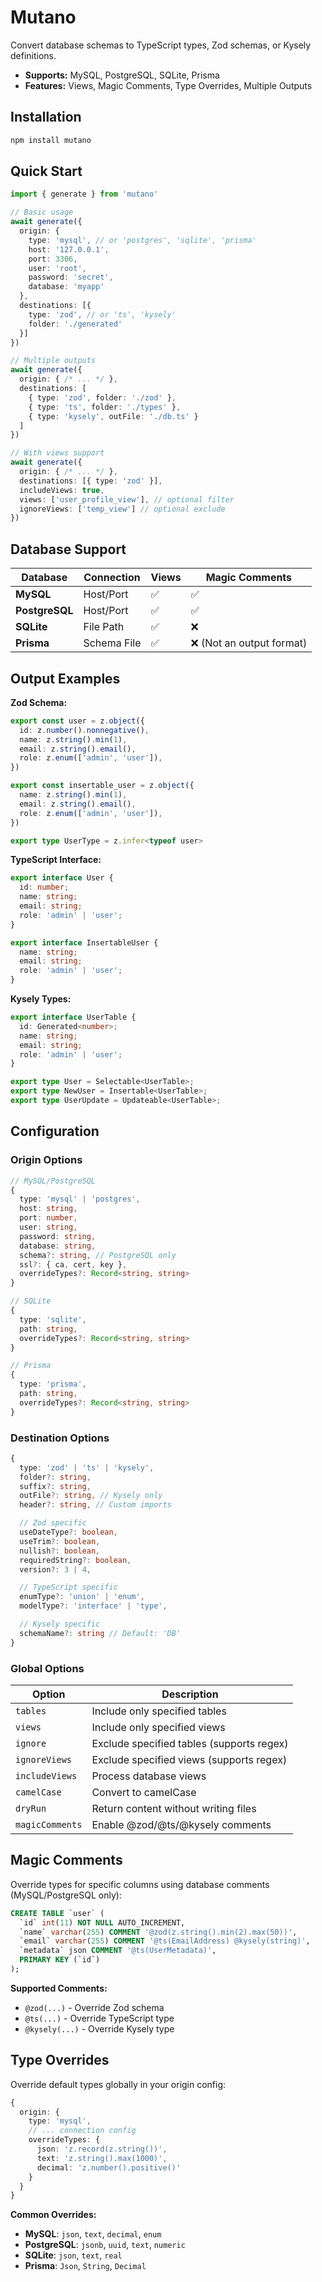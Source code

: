 # Mutano

Convert database schemas to TypeScript types, Zod schemas, or Kysely definitions.

- **Supports:** MySQL, PostgreSQL, SQLite, Prisma 
- **Features:** Views, Magic Comments, Type Overrides, Multiple Outputs

## Installation

```bash
npm install mutano
```

## Quick Start

```typescript
import { generate } from 'mutano'

// Basic usage
await generate({
  origin: {
    type: 'mysql', // or 'postgres', 'sqlite', 'prisma'
    host: '127.0.0.1',
    port: 3306,
    user: 'root',
    password: 'secret',
    database: 'myapp'
  },
  destinations: [{
    type: 'zod', // or 'ts', 'kysely'
    folder: './generated'
  }]
})

// Multiple outputs
await generate({
  origin: { /* ... */ },
  destinations: [
    { type: 'zod', folder: './zod' },
    { type: 'ts', folder: './types' },
    { type: 'kysely', outFile: './db.ts' }
  ]
})

// With views support
await generate({
  origin: { /* ... */ },
  destinations: [{ type: 'zod' }],
  includeViews: true,
  views: ['user_profile_view'], // optional filter
  ignoreViews: ['temp_view'] // optional exclude
})
```

## Database Support

| Database | Connection | Views | Magic Comments |
|----------|------------|-------|----------------|
| **MySQL** | Host/Port | ✅ | ✅ |
| **PostgreSQL** | Host/Port | ✅ | ✅ |
| **SQLite** | File Path | ✅ | ❌ |
| **Prisma** | Schema File | ✅ | ❌ (Not an output format) |

## Output Examples

**Zod Schema:**
```typescript
export const user = z.object({
  id: z.number().nonnegative(),
  name: z.string().min(1),
  email: z.string().email(),
  role: z.enum(['admin', 'user']),
})

export const insertable_user = z.object({
  name: z.string().min(1),
  email: z.string().email(),
  role: z.enum(['admin', 'user']),
})

export type UserType = z.infer<typeof user>
```

**TypeScript Interface:**
```typescript
export interface User {
  id: number;
  name: string;
  email: string;
  role: 'admin' | 'user';
}

export interface InsertableUser {
  name: string;
  email: string;
  role: 'admin' | 'user';
}
```

**Kysely Types:**
```typescript
export interface UserTable {
  id: Generated<number>;
  name: string;
  email: string;
  role: 'admin' | 'user';
}

export type User = Selectable<UserTable>;
export type NewUser = Insertable<UserTable>;
export type UserUpdate = Updateable<UserTable>;
```

## Configuration

### Origin Options
```typescript
// MySQL/PostgreSQL
{
  type: 'mysql' | 'postgres',
  host: string,
  port: number,
  user: string,
  password: string,
  database: string,
  schema?: string, // PostgreSQL only
  ssl?: { ca, cert, key },
  overrideTypes?: Record<string, string>
}

// SQLite
{
  type: 'sqlite',
  path: string,
  overrideTypes?: Record<string, string>
}

// Prisma
{
  type: 'prisma',
  path: string,
  overrideTypes?: Record<string, string>
}
```

### Destination Options
```typescript
{
  type: 'zod' | 'ts' | 'kysely',
  folder?: string,
  suffix?: string,
  outFile?: string, // Kysely only
  header?: string, // Custom imports

  // Zod specific
  useDateType?: boolean,
  useTrim?: boolean,
  nullish?: boolean,
  requiredString?: boolean,
  version?: 3 | 4,

  // TypeScript specific
  enumType?: 'union' | 'enum',
  modelType?: 'interface' | 'type',

  // Kysely specific
  schemaName?: string // Default: 'DB'
}
```

### Global Options
| Option | Description |
|--------|-------------|
| `tables` | Include only specified tables |
| `views` | Include only specified views |
| `ignore` | Exclude specified tables (supports regex) |
| `ignoreViews` | Exclude specified views (supports regex) |
| `includeViews` | Process database views |
| `camelCase` | Convert to camelCase |
| `dryRun` | Return content without writing files |
| `magicComments` | Enable @zod/@ts/@kysely comments |

## Magic Comments

Override types for specific columns using database comments (MySQL/PostgreSQL only):

```sql
CREATE TABLE `user` (
  `id` int(11) NOT NULL AUTO_INCREMENT,
  `name` varchar(255) COMMENT '@zod(z.string().min(2).max(50))',
  `email` varchar(255) COMMENT '@ts(EmailAddress) @kysely(string)',
  `metadata` json COMMENT '@ts(UserMetadata)',
  PRIMARY KEY (`id`)
);
```

**Supported Comments:**
- `@zod(...)` - Override Zod schema
- `@ts(...)` - Override TypeScript type
- `@kysely(...)` - Override Kysely type

## Type Overrides

Override default types globally in your origin config:

```typescript
{
  origin: {
    type: 'mysql',
    // ... connection config
    overrideTypes: {
      json: 'z.record(z.string())',
      text: 'z.string().max(1000)',
      decimal: 'z.number().positive()'
    }
  }
}
```

**Common Overrides:**
- **MySQL**: `json`, `text`, `decimal`, `enum`
- **PostgreSQL**: `jsonb`, `uuid`, `text`, `numeric`
- **SQLite**: `json`, `text`, `real`
- **Prisma**: `Json`, `String`, `Decimal`